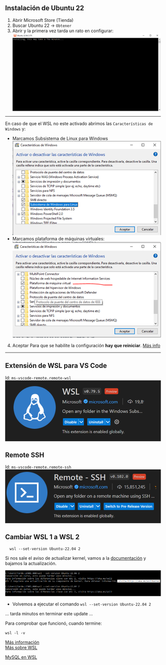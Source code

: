 ## Instalación de Ubuntu 22

1. Abrir Microsoft Store (Tienda)
2. Buscar Ubuntu 22 -> `Obtener`
3. Abrir y la primera vez tarda un rato en configurar:
![Alt text](1.png)
---
En caso de que el WSL no este activado abrimos las `Características de Windows` y:
- Marcamos Subsistema de Linux para Windows
![Alt text](2.png)
- Marcamos plataforma de máquinas virtuales:
![Alt text](3.png)
4. Aceptar
Para que se habilite la configuración **hay que reiniciar**. [Más info](https://windows.atsit.in/es/6557)
---
## Extensión de WSL para VS Code
Id: `ms-vscode-remote.remote-wsl`
![Alt text](wsl.png)
## Remote SSH
Id: `ms-vscode-remote.remote-ssh`
![Alt text](remote-ssh.png)
## Cambiar WSL 1 a WSL 2
```
  wsl --set-version Ubuntu-22.04 2
```
Si nos sale el aviso de actualizar kernel, vamos a la [documentación](https://learn.microsoft.com/es-es/windows/wsl/install-manual#step-4---download-the-linux-kernel-update-package) y bajamos la actualización. 

![Alt text](wsl-2.png)

- Volvemos a ejecutar el comando `wsl --set-version Ubuntu-22.04 2`

... tarda minutos en terminar este update ...

Para comprobar que funcionó, cuando termine:
```
wsl -l -v
``` 
[Más información](https://learn.microsoft.com/es-es/windows/wsl/compare-versions)<br>
[Más sobre WSL](https://terminaldelinux.com/terminal/wsl/instalacion-wsl/)

[MySQL en WSL](https://pen-y-fan.github.io/2021/08/08/How-to-install-MySQL-on-WSL-2-Ubuntu/)